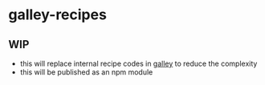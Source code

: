# galley-recipes

## WIP

- this will replace internal recipe codes in [galley](https://github.com/rainist/galley) to reduce the complexity
- this will be published as an npm module